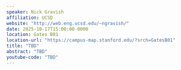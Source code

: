 ```yaml
---
speaker: Nick Gravish
affiliation: UCSD
website: "http://web.eng.ucsd.edu/~ngravish/"
date: 2025-10-17T15:00:00-0000
location: Gates B01
location-url: "https://campus-map.stanford.edu/?srch=GatesB01"
title: "TBD"
abstract: "TBD"
youtube-code: "TBD"
---
```

